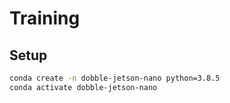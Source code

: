 # Training

## Setup

```sh
conda create -n dobble-jetson-nano python=3.8.5
conda activate dobble-jetson-nano
```
